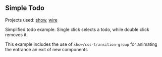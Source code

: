 ## Simple Todo

Projects used: [show](https://github.com/controlroom/show),
[wire](https://github.com/controlroom/wire)

Simplified todo example. Single click selects a todo, while double click removes
it.

This example includes the use of `show/css-transition-group` for animating the
entrance an exit of new components
